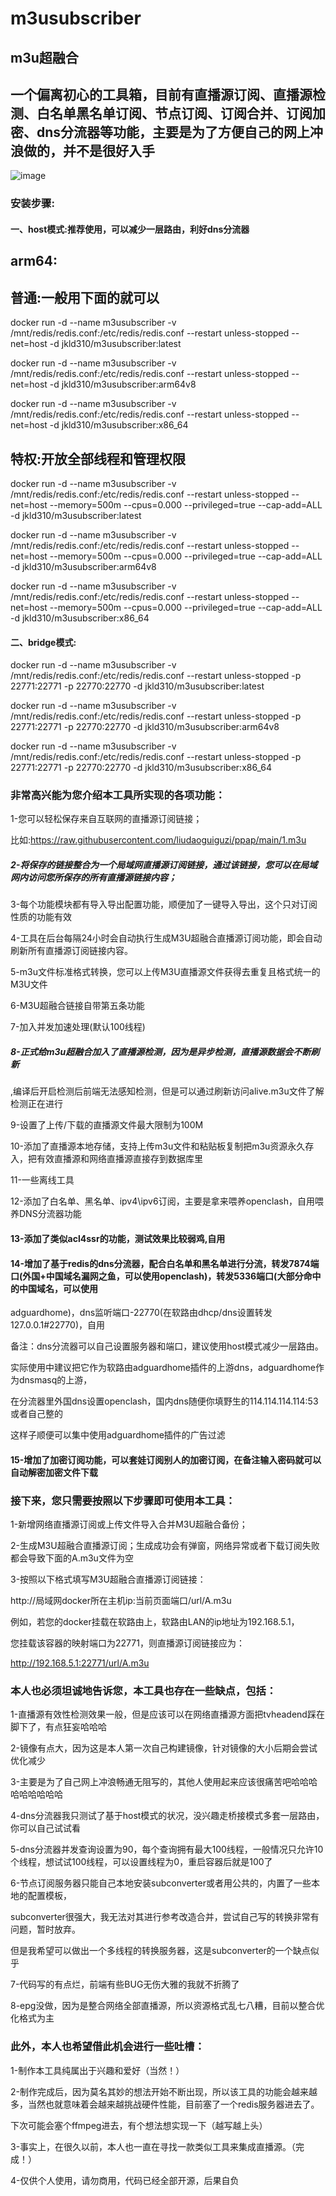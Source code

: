 # m3usubscriber
## m3u超融合

## 一个偏离初心的工具箱，目前有直播源订阅、直播源检测、白名单黑名单订阅、节点订阅、订阅合并、订阅加密、dns分流器等功能，主要是为了方便自己的网上冲浪做的，并不是很好入手


![image](https://raw.githubusercontent.com/paperbluster/m3u_subscriber/main/%E5%9B%BE%E7%89%871.png)

### 安装步骤:

#### 一、host模式:推荐使用，可以减少一层路由，利好dns分流器

## arm64:

## 普通:一般用下面的就可以

docker run -d --name m3usubscriber -v /mnt/redis/redis.conf:/etc/redis/redis.conf --restart unless-stopped --net=host -d jkld310/m3usubscriber:latest

docker run -d --name m3usubscriber -v /mnt/redis/redis.conf:/etc/redis/redis.conf --restart unless-stopped --net=host -d jkld310/m3usubscriber:arm64v8

docker run -d --name m3usubscriber -v /mnt/redis/redis.conf:/etc/redis/redis.conf --restart unless-stopped --net=host -d jkld310/m3usubscriber:x86_64

## 特权:开放全部线程和管理权限

docker run -d --name m3usubscriber -v /mnt/redis/redis.conf:/etc/redis/redis.conf --restart unless-stopped --net=host --memory=500m --cpus=0.000 --privileged=true --cap-add=ALL -d jkld310/m3usubscriber:latest

docker run -d --name m3usubscriber -v /mnt/redis/redis.conf:/etc/redis/redis.conf --restart unless-stopped --net=host --memory=500m --cpus=0.000 --privileged=true --cap-add=ALL -d jkld310/m3usubscriber:arm64v8

docker run -d --name m3usubscriber -v /mnt/redis/redis.conf:/etc/redis/redis.conf --restart unless-stopped --net=host --memory=500m --cpus=0.000 --privileged=true --cap-add=ALL -d jkld310/m3usubscriber:x86_64

#### 二、bridge模式:

docker run -d --name m3usubscriber -v /mnt/redis/redis.conf:/etc/redis/redis.conf --restart unless-stopped -p 22771:22771 -p 22770:22770 -d jkld310/m3usubscriber:latest

docker run -d --name m3usubscriber -v /mnt/redis/redis.conf:/etc/redis/redis.conf --restart unless-stopped -p 22771:22771 -p 22770:22770 -d jkld310/m3usubscriber:arm64v8

docker run -d --name m3usubscriber -v /mnt/redis/redis.conf:/etc/redis/redis.conf --restart unless-stopped -p 22771:22771 -p 22770:22770 -d jkld310/m3usubscriber:x86_64

### 非常高兴能为您介绍本工具所实现的各项功能：

1-您可以轻松保存来自互联网的直播源订阅链接；

比如:https://raw.githubusercontent.com/liudaoguiguzi/ppap/main/1.m3u

##### 2-将保存的链接整合为一个局域网直播源订阅链接，通过该链接，您可以在局域网内访问您所保存的所有直播源链接内容；

3-每个功能模块都有导入导出配置功能，顺便加了一键导入导出，这个只对订阅性质的功能有效

4-工具在后台每隔24小时会自动执行生成M3U超融合直播源订阅功能，即会自动刷新所有直播源订阅链接内容。

5-m3u文件标准格式转换，您可以上传M3U直播源文件获得去重复且格式统一的M3U文件

6-M3U超融合链接自带第五条功能

7-加入并发加速处理(默认100线程)

##### 8-正式给m3u超融合加入了直播源检测，因为是异步检测，直播源数据会不断刷新

,编译后开启检测后前端无法感知检测，但是可以通过刷新访问alive.m3u文件了解检测正在进行

9-设置了上传/下载的直播源文件最大限制为100M

10-添加了直播源本地存储，支持上传m3u文件和粘贴板复制把m3u资源永久存入，把有效直播源和网络直播源直接存到数据库里

11-一些离线工具

12-添加了白名单、黑名单、ipv4\ipv6订阅，主要是拿来喂养openclash，自用喂养DNS分流器功能

#### 13-添加了类似acl4ssr的功能，测试效果比较弱鸡,自用

#### 14-增加了基于redis的dns分流器，配合白名单和黑名单进行分流，转发7874端口(外国+中国域名漏网之鱼，可以使用openclash)，转发5336端口(大部分命中的中国域名，可以使用

adguardhome)，dns监听端口-22770(在软路由dhcp/dns设置转发127.0.0.1#22770)，自用

备注：dns分流器可以自己设置服务器和端口，建议使用host模式减少一层路由。

实际使用中建议把它作为软路由adguardhome插件的上游dns，adguardhome作为dnsmasq的上游，

在分流器里外国dns设置openclash，国内dns随便你填野生的114.114.114.114:53或者自己整的

这样子顺便可以集中使用adguardhome插件的广告过滤

#### 15-增加了加密订阅功能，可以套娃订阅别人的加密订阅，在备注输入密码就可以自动解密加密文件下载

### 接下来，您只需要按照以下步骤即可使用本工具：

1-新增网络直播源订阅或上传文件导入合并M3U超融合备份；

2-生成M3U超融合直播源订阅；生成成功会有弹窗，网络异常或者下载订阅失败都会导致下面的A.m3u文件为空

3-按照以下格式填写M3U超融合直播源订阅链接：

http://局域网docker所在主机ip:当前页面端口/url/A.m3u

例如，若您的docker挂载在软路由上，软路由LAN的ip地址为192.168.5.1，

您挂载该容器的映射端口为22771，则直播源订阅链接应为：

http://192.168.5.1:22771/url/A.m3u

### 本人也必须坦诚地告诉您，本工具也存在一些缺点，包括：

1-直播源有效性检测效果一般，但是应该可以在网络直播源方面把tvheadend踩在脚下了，有点狂妄哈哈哈

2-镜像有点大，因为这是本人第一次自己构建镜像，针对镜像的大小后期会尝试优化减少

3-主要是为了自己网上冲浪畅通无阻写的，其他人使用起来应该很痛苦吧哈哈哈哈哈哈哈哈哈

4-dns分流器我只测试了基于host模式的状况，没兴趣走桥接模式多套一层路由，你可以自己试试看

5-dns分流器并发查询设置为90，每个查询拥有最大100线程，一般情况只允许10个线程，想试试100线程，可以设置线程为0，重启容器后就是100了

6-节点订阅服务器只能自己本地安装subconverter或者用公共的，内置了一些本地的配置模板，

subconverter很强大，我无法对其进行参考改造合并，尝试自己写的转换非常有问题，暂时放弃。

但是我希望可以做出一个多线程的转换服务器，这是subconverter的一个缺点似乎

7-代码写的有点烂，前端有些BUG无伤大雅的我就不折腾了

8-epg没做，因为是整合网络全部直播源，所以资源格式乱七八糟，目前以整合优化格式为主

### 此外，本人也希望借此机会进行一些吐槽：

1-制作本工具纯属出于兴趣和爱好（当然！）

2-制作完成后，因为莫名其妙的想法开始不断出现，所以该工具的功能会越来越多，当然也就意味着会越来越挑战硬件性能，目前塞了一个redis服务器进去了。

下次可能会塞个ffmpeg进去，有个想法想实现一下（越写越上头）

3-事实上，在很久以前，本人也一直在寻找一款类似工具来集成直播源。（完成！）

4-仅供个人使用，请勿商用，代码已经全部开源，后果自负


